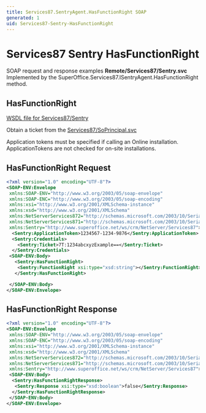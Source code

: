 ```yaml
---
title: Services87.SentryAgent.HasFunctionRight SOAP
generated: 1
uid: Services87-Sentry-HasFunctionRight
---
```


# Services87 Sentry HasFunctionRight

SOAP request and response examples **Remote/Services87/Sentry.svc**
Implemented by the <see cref="M:SuperOffice.Services87.ISentryAgent.HasFunctionRight">SuperOffice.Services87.ISentryAgent.HasFunctionRight</see> method.

## HasFunctionRight

[WSDL file for Services87/Sentry](../Services87-Sentry.md)

Obtain a ticket from the [Services87/SoPrincipal.svc](../SoPrincipal/index.md)

Application tokens must be specified if calling an Online installation. ApplicationTokens are not checked for on-site installations.

## HasFunctionRight Request

```xml
<?xml version="1.0" encoding="UTF-8"?>
<SOAP-ENV:Envelope
 xmlns:SOAP-ENV="http://www.w3.org/2003/05/soap-envelope"
 xmlns:SOAP-ENC="http://www.w3.org/2003/05/soap-encoding"
 xmlns:xsi="http://www.w3.org/2001/XMLSchema-instance"
 xmlns:xsd="http://www.w3.org/2001/XMLSchema"
 xmlns:NetServerServices872="http://schemas.microsoft.com/2003/10/Serialization/Arrays"
 xmlns:NetServerServices871="http://schemas.microsoft.com/2003/10/Serialization/"
 xmlns:Sentry="http://www.superoffice.net/ws/crm/NetServer/Services87">
  <Sentry:ApplicationToken>1234567-1234-9876</Sentry:ApplicationToken>
  <Sentry:Credentials>
    <Sentry:Ticket>7T:1234abcxyzExample==</Sentry:Ticket>
  </Sentry:Credentials>
 <SOAP-ENV:Body>
   <Sentry:HasFunctionRight>
    <Sentry:FunctionRight xsi:type="xsd:string"></Sentry:FunctionRight>
   </Sentry:HasFunctionRight>

 </SOAP-ENV:Body>
</SOAP-ENV:Envelope>

```

## HasFunctionRight Response

```xml
<?xml version="1.0" encoding="UTF-8"?>
<SOAP-ENV:Envelope
 xmlns:SOAP-ENV="http://www.w3.org/2003/05/soap-envelope"
 xmlns:SOAP-ENC="http://www.w3.org/2003/05/soap-encoding"
 xmlns:xsi="http://www.w3.org/2001/XMLSchema-instance"
 xmlns:xsd="http://www.w3.org/2001/XMLSchema"
 xmlns:NetServerServices872="http://schemas.microsoft.com/2003/10/Serialization/Arrays"
 xmlns:NetServerServices871="http://schemas.microsoft.com/2003/10/Serialization/"
 xmlns:Sentry="http://www.superoffice.net/ws/crm/NetServer/Services87">
 <SOAP-ENV:Body>
  <Sentry:HasFunctionRightResponse>
   <Sentry:Response xsi:type="xsd:boolean">false</Sentry:Response>
  </Sentry:HasFunctionRightResponse>
 </SOAP-ENV:Body>
</SOAP-ENV:Envelope>

```
